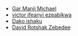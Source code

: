 <!-- write fullname in [] and link to github account in () -->
  * [Gar Manji Michael](https://github.com/mbragi)
  * [victor ifeanyi ezeabikwa](https://github.com/Vjfrontend)
   * [ Dako ishaku](https://github.com/Dakoishaku69)
  * [David Rotshak Zebedee](https://github.com/Spydacom)